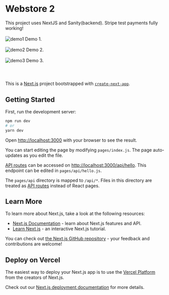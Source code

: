 # Webstore 2
This project uses NextJS and Sanity(backend). Stripe test payments fully working!
<br>
<br>
![demo1](https://user-images.githubusercontent.com/49163212/193785158-552bc92f-8045-4682-9dbb-9dd36ba56955.jpg)
Demo 1.
<br>
<br>
![demo2](https://user-images.githubusercontent.com/49163212/193785602-e5ef3f95-27dd-46d2-9476-87ec30449adf.jpg)
Demo 2.
<br>
<br>
![demo3](https://user-images.githubusercontent.com/49163212/193785614-ca14038b-74fc-4532-990e-51989cf904fb.jpg)
Demo 3.
<br>
<br>

#
This is a [Next.js](https://nextjs.org/) project bootstrapped with [`create-next-app`](https://github.com/vercel/next.js/tree/canary/packages/create-next-app).

## Getting Started

First, run the development server:

```bash
npm run dev
# or
yarn dev
```

Open [http://localhost:3000](http://localhost:3000) with your browser to see the result.

You can start editing the page by modifying `pages/index.js`. The page auto-updates as you edit the file.

[API routes](https://nextjs.org/docs/api-routes/introduction) can be accessed on [http://localhost:3000/api/hello](http://localhost:3000/api/hello). This endpoint can be edited in `pages/api/hello.js`.

The `pages/api` directory is mapped to `/api/*`. Files in this directory are treated as [API routes](https://nextjs.org/docs/api-routes/introduction) instead of React pages.

## Learn More

To learn more about Next.js, take a look at the following resources:

- [Next.js Documentation](https://nextjs.org/docs) - learn about Next.js features and API.
- [Learn Next.js](https://nextjs.org/learn) - an interactive Next.js tutorial.

You can check out [the Next.js GitHub repository](https://github.com/vercel/next.js/) - your feedback and contributions are welcome!

## Deploy on Vercel

The easiest way to deploy your Next.js app is to use the [Vercel Platform](https://vercel.com/new?utm_medium=default-template&filter=next.js&utm_source=create-next-app&utm_campaign=create-next-app-readme) from the creators of Next.js.

Check out our [Next.js deployment documentation](https://nextjs.org/docs/deployment) for more details.
